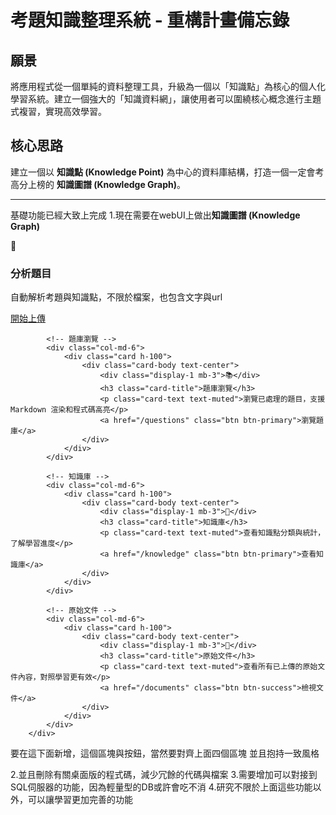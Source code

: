 # 考題知識整理系統 - 重構計畫備忘錄

## 願景

將應用程式從一個單純的資料整理工具，升級為一個以「知識點」為核心的個人化學習系統。建立一個強大的「知識資料網」，讓使用者可以圍繞核心概念進行主題式複習，實現高效學習。

## 核心思路

建立一個以 **知識點 (Knowledge Point)** 為中心的資料庫結構，打造一個一定會考高分上榜的 **知識圖譜 (Knowledge Graph)**。

---
基礎功能已經大致上完成
1.現在需要在webUI上做出**知識圖譜 (Knowledge Graph)**
           <!-- 上傳檔案 -->
            <div class="col-md-6">
                <div class="card h-100">
                    <div class="card-body text-center">
                        <div class="display-1 mb-3">📁</div>
                        <h3 class="card-title">分析題目</h3>
                        <p class="card-text text-muted">自動解析考題與知識點，不限於檔案，也包含文字與url</p>
                        <a href="/upload" class="btn btn-primary">開始上傳</a>
                    </div>
                </div>
            </div>
            
            <!-- 題庫瀏覽 -->
            <div class="col-md-6">
                <div class="card h-100">
                    <div class="card-body text-center">
                        <div class="display-1 mb-3">📚</div>
                        <h3 class="card-title">題庫瀏覽</h3>
                        <p class="card-text text-muted">瀏覽已處理的題目，支援 Markdown 渲染和程式碼高亮</p>
                        <a href="/questions" class="btn btn-primary">瀏覽題庫</a>
                    </div>
                </div>
            </div>
            
            <!-- 知識庫 -->
            <div class="col-md-6">
                <div class="card h-100">
                    <div class="card-body text-center">
                        <div class="display-1 mb-3">🧠</div>
                        <h3 class="card-title">知識庫</h3>
                        <p class="card-text text-muted">查看知識點分類與統計，了解學習進度</p>
                        <a href="/knowledge" class="btn btn-primary">查看知識庫</a>
                    </div>
                </div>
            </div>
            
            <!-- 原始文件 -->
            <div class="col-md-6">
                <div class="card h-100">
                    <div class="card-body text-center">
                        <div class="display-1 mb-3">📜</div>
                        <h3 class="card-title">原始文件</h3>
                        <p class="card-text text-muted">查看所有已上傳的原始文件內容，對照學習更有效</p>
                        <a href="/documents" class="btn btn-success">檢視文件</a>
                    </div>
                </div>
            </div>
        </div>
要在這下面新增，這個區塊與按鈕，當然要對齊上面四個區塊 並且抱持一致風格

2.並且刪除有關桌面版的程式碼，減少冗餘的代碼與檔案
3.需要增加可以對接到SQL伺服器的功能，因為輕量型的DB或許會吃不消
4.研究不限於上面這些功能以外，可以讓學習更加完善的功能